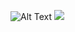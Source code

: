 ![Alt Text](https://media.giphy.com/media/3ornk57KwDXf81rjWM/giphy.gif)
![](https://komarev.com/ghpvc/?username=aboveStars)
